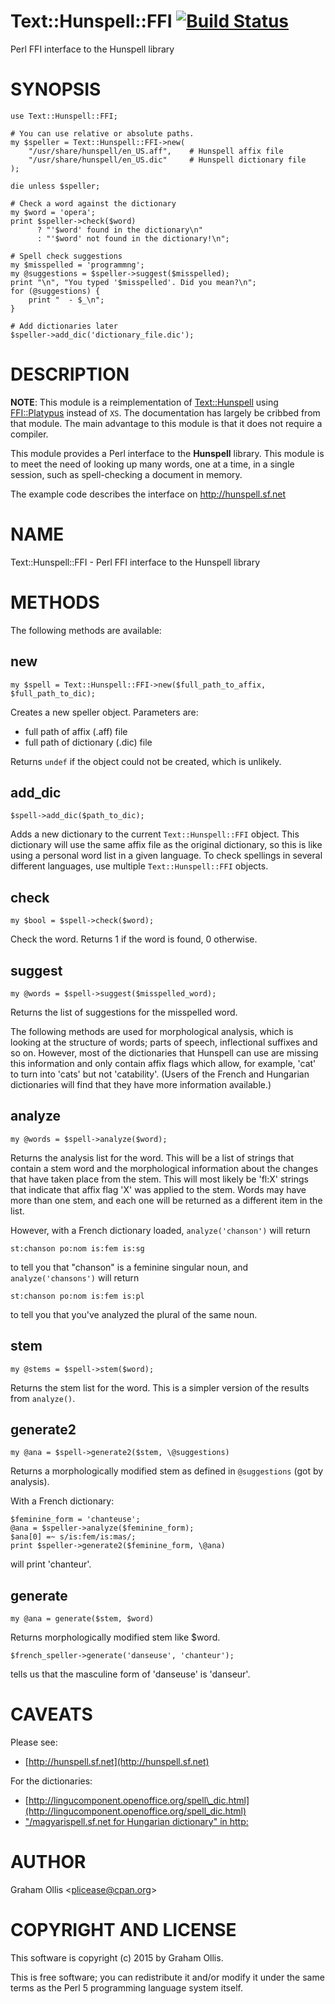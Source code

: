 # Text::Hunspell::FFI [![Build Status](https://secure.travis-ci.org/plicease/Text-Hunspell-FFI.png)](http://travis-ci.org/plicease/Text-Hunspell-FFI)

Perl FFI interface to the Hunspell library

# SYNOPSIS

    use Text::Hunspell::FFI;

    # You can use relative or absolute paths.
    my $speller = Text::Hunspell::FFI->new(
        "/usr/share/hunspell/en_US.aff",    # Hunspell affix file
        "/usr/share/hunspell/en_US.dic"     # Hunspell dictionary file
    );

    die unless $speller;

    # Check a word against the dictionary
    my $word = 'opera';
    print $speller->check($word)
          ? "'$word' found in the dictionary\n"
          : "'$word' not found in the dictionary!\n";

    # Spell check suggestions
    my $misspelled = 'programmng';
    my @suggestions = $speller->suggest($misspelled);
    print "\n", "You typed '$misspelled'. Did you mean?\n";
    for (@suggestions) {
        print "  - $_\n";
    }

    # Add dictionaries later
    $speller->add_dic('dictionary_file.dic');

# DESCRIPTION

**NOTE**: This module is a reimplementation of [Text::Hunspell](https://metacpan.org/pod/Text::Hunspell)
using [FFI::Platypus](https://metacpan.org/pod/FFI::Platypus) instead of `XS`.  The documentation has
largely be cribbed from that module.  The main advantage to this
module is that it does not require a compiler.

This module provides a Perl interface to the **Hunspell** library.
This module is to meet the need of looking up many words,
one at a time, in a single session, such as spell-checking
a document in memory.

The example code describes the interface on http://hunspell.sf.net

# NAME

Text::Hunspell::FFI - Perl FFI interface to the Hunspell library

# METHODS

The following methods are available:

## new

    my $spell = Text::Hunspell::FFI->new($full_path_to_affix, $full_path_to_dic);

Creates a new speller object. Parameters are:

- full path of affix (.aff) file
- full path of dictionary (.dic) file

Returns `undef` if the object could not be created, which is unlikely.

## add\_dic

    $spell->add_dic($path_to_dic);

Adds a new dictionary to the current `Text::Hunspell::FFI` object. This dictionary
will use the same affix file as the original dictionary, so this is like using
a personal word list in a given language. To check spellings in several
different languages, use multiple `Text::Hunspell::FFI` objects.

## check

    my $bool = $spell->check($word);

Check the word. Returns 1 if the word is found, 0 otherwise.

## suggest

    my @words = $spell->suggest($misspelled_word);

Returns the list of suggestions for the misspelled word.

The following methods are used for morphological analysis, which is looking
at the structure of words; parts of speech, inflectional suffixes and so on.
However, most of the dictionaries that Hunspell can use are missing this
information and only contain affix flags which allow, for example, 'cat' to
turn into 'cats' but not 'catability'. (Users of the French and Hungarian
dictionaries will find that they have more information available.)

## analyze

    my @words = $spell->analyze($word);

Returns the analysis list for the word. This will be a list of
strings that contain a stem word and the morphological information
about the changes that have taken place from the stem. This will
most likely be 'fl:X' strings that indicate that affix flag 'X'
was applied to the stem. Words may have more than one stem, and
each one will be returned as a different item in the list.

However, with a French dictionary loaded, `analyze('chanson')` will return

    st:chanson po:nom is:fem is:sg

to tell you that "chanson" is a feminine singular noun, and
`analyze('chansons')` will return

    st:chanson po:nom is:fem is:pl

to tell you that you've analyzed the plural of the same noun.

## stem

    my @stems = $spell->stem($word);

Returns the stem list for the word. This is a simpler version of the
results from `analyze()`.

## generate2

    my @ana = $spell->generate2($stem, \@suggestions)

Returns a morphologically modified stem as defined in
`@suggestions` (got by analysis).

With a French dictionary:

    $feminine_form = 'chanteuse';
    @ana = $speller->analyze($feminine_form);
    $ana[0] =~ s/is:fem/is:mas/;
    print $speller->generate2($feminine_form, \@ana)

will print 'chanteur'.

## generate

    my @ana = generate($stem, $word)

Returns morphologically modified stem like $word.

    $french_speller->generate('danseuse', 'chanteur');

tells us that the masculine form of 'danseuse' is 'danseur'.

# CAVEATS

Please see:

- [http://hunspell.sf.net](http://hunspell.sf.net)

For the dictionaries:

- [http://lingucomponent.openoffice.org/spell\_dic.html](http://lingucomponent.openoffice.org/spell_dic.html)
- ["/magyarispell.sf.net for Hungarian dictionary" in http:](https://metacpan.org/pod/http:#magyarispell.sf.net-for-Hungarian-dictionary)

# AUTHOR

Graham Ollis &lt;plicease@cpan.org>

# COPYRIGHT AND LICENSE

This software is copyright (c) 2015 by Graham Ollis.

This is free software; you can redistribute it and/or modify it under
the same terms as the Perl 5 programming language system itself.
